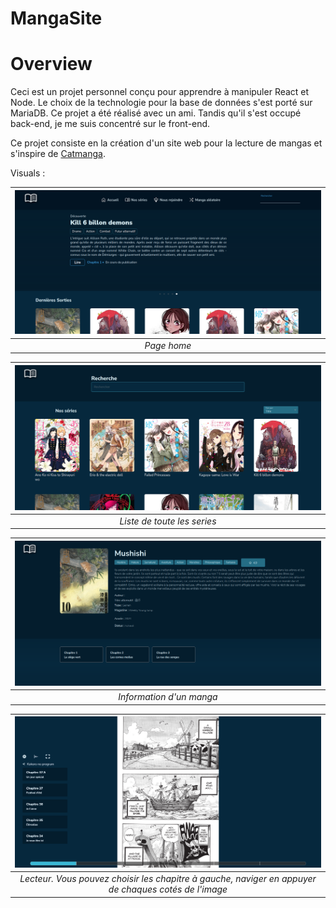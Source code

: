 # MangaSite

# Overview

Ceci est un projet personnel conçu pour apprendre à manipuler React et Node.
Le choix de la technologie pour la base de données s'est porté sur MariaDB.
Ce projet a été réalisé avec un ami. Tandis qu'il s'est occupé back-end, je me suis concentré sur le front-end.

Ce projet consiste en la création d'un site web pour la lecture de mangas et s'inspire de [Catmanga](https://web.archive.org/web/20210430012045/http://catmanga.org/).


Visuals :

| ![Home](./doc/Visuals/VisualHome.png) |
|:--:|
| *Page home* |

| ![AllSeries](./doc/Visuals/VisualSeries.png) |
|:--:|
| *Liste de toute les series* |

| ![One Page](./doc/Visuals/VisualPage.png) |
|:--:|
| *Information d'un manga* |

| ![Reader](./doc/Visuals/VisualReader.png) |
|:--:|
| *Lecteur. Vous pouvez choisir les chapitre à gauche, naviger en appuyer de chaques cotés de l'image* |